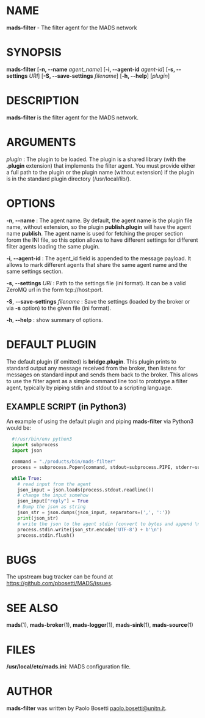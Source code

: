 
# NAME

**mads-filter** - The filter agent for the MADS network

# SYNOPSIS

**mads-filter** 
  [**\-n, \-\-name** *agent_name*] 
  [**\-i, \-\-agent-id** *agent-id*]
  [**\-s, \-\-settings** *URI*]
  [**\-S, \-\-save-settings** *filename*]
  [**\-h, \-\-help**]
  [*plugin*]

# DESCRIPTION

**mads-filter** is the filter agent for the MADS network. 

# ARGUMENTS

*plugin*
:  The plugin to be loaded. The plugin is a shared library (with the **.plugin** extension) that implements the filter agent. You must provide either a full path to the plugin or the plugin name (without extension) if the plugin is in the standard plugin directory (/usr/local/lib/).

# OPTIONS

**\-n**, **\-\-name**
:  The agent name. By default, the agent name is the plugin file name, without extension, so the plugin **publish.plugin** will have the agent name **publish**. The agent name is used for fetching the proper section forom the INI file, so this option allows to have different settings for different filter agents loading the same plugin.

**\-i**, **\-\-agent-id**
:  The agent_id field is appended to the message payload. It allows to mark different agents that share the same agent name and the same settings section.

**\-s**, **\-\-settings** *URI*
:  Path to the settings file (ini format). It can be a valid ZeroMQ url in the form tcp://host:port.

**\-S**, **\-\-save-settings** *filename*
:  Save the settings (loaded by the broker or via **\-s** option) to the given file (ini format).

**\-h**, **\-\-help**
:  show summary of options.

# DEFAULT PLUGIN

The default plugin (if omitted) is **bridge.plugin**. This plugin prints to standard output any message received from the broker, then listens for messages on standard input and sends them back to the broker. This allows to use the filter agent as a simple command line tool to prototype a filter agent, typically by piping stdin and stdout to a scripting language.

## EXAMPLE SCRIPT (in Python3)

An example of using the default plugin and piping **mads-filter** via Python3 would be:

```python
  #!/usr/bin/env python3
  import subprocess
  import json

  command = "./products/bin/mads-filter"
  process = subprocess.Popen(command, stdout=subprocess.PIPE, stderr=subprocess.DEVNULL, stdin=subprocess.PIPE, shell=True)

  while True:
    # read input from the agent
    json_input = json.loads(process.stdout.readline())
    # change the input somehow
    json_input["reply"] = True
    # Dump the json as string
    json_str = json.dumps(json_input, separators=(',', ':'))
    print(json_str)
    # write the json to the agent stdin (convert to bytes and append \n)
    process.stdin.write(json_str.encode('UTF-8') + b'\n')
    process.stdin.flush()
```

# BUGS

The upstream bug tracker can be found at https://github.com/pbosetti/MADS/issues.

# SEE ALSO

**mads**(1), **mads-broker**(1), **mads-logger**(1), **mads-sink**(1), **mads-source**(1)

# FILES

**/usr/local/etc/mads.ini**: MADS configuration file.

# AUTHOR

**mads-filter** was written by Paolo Bosetti <paolo.bosetti@unitn.it>.